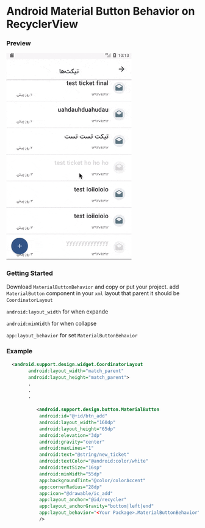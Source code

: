 # Android Material Button Behavior on RecyclerView

### Preview
<img src="https://raw.githubusercontent.com/ImanX/android-materialButton-behavior/master/preview.gif" alt="sample"/>

### Getting Started
Download `MaterialButtonBehavior` and copy or put your project.
add `MaterialButton` component in your `xml` layout that parent it should be `CoordinatorLayout`

`android:layout_width` for when expande

`android:minWidth` for when collapse

`app:layout_behavior` for set `MaterialButtonBehavior` 

### Example
```xml
  <android.support.design.widget.CoordinatorLayout
        android:layout_width="match_parent"
        android:layout_height="match_parent">
        .
        .
        .
        
           <android.support.design.button.MaterialButton
            android:id="@+id/btn_add"
            android:layout_width="160dp"
            android:layout_height="65dp"
            android:elevation="3dp"
            android:gravity="center"
            android:maxLines="1"
            android:text="@string/new_ticket"
            android:textColor="@android:color/white"
            android:textSize="16sp"
            android:minWidth="55dp"
            app:backgroundTint="@color/colorAccent"
            app:cornerRadius="28dp"
            app:icon="@drawable/ic_add"
            app:layout_anchor="@id/recycler"
            app:layout_anchorGravity="bottom|left|end"
            app:layout_behavior="<Your Package>.MaterialButtonBehavior"
            />
```
